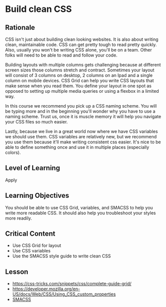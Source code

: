 # Build clean CSS

## Rationale

CSS isn't just about building clean looking websites. It is also about writing clean, maintainable code. CSS can get pretty tough to read pretty quickly. Also, usually you won't be writing CSS alone, you'll be on a team. Other folks will need to be able to read and follow your code.

Building layouts with multiple columns gets challenging because at different screen sizes those columns stretch and contract. Sometimes your layout will consist of 3 columns on desktop, 2 columns on an Ipad and a single column on mobile devices. CSS Grid can help you write CSS layouts that make sense when you read them. You define your layout in one spot as opposed to setting up multiple media queries or using a flexbox in a limited way.

In this course we recommend you pick up a CSS naming scheme. You will be typing more and in the beginning you'll wonder why you have to use a naming scheme. Trust us, once it is muscle memory it will help you navigate your CSS files so much easier.

Lastly, because we live in a great world now where we have CSS variables we should use them. CSS variables are relatively new, but we recommend you use them because it'll make writing consistent css easier. It's nice to be able to define something once and use it in multiple places (especially colors).

## Level of Learning

Apply

## Learning Objectives

You should be able to use CSS Grid, variables, and SMACSS to help you write more readable CSS. It should also help you troubleshoot your styles more readily.

## Critical Content

- Use CSS Grid for layout
- Use CSS variables
- Use the SMACSS style guide to write clean CSS

## Lesson

- https://css-tricks.com/snippets/css/complete-guide-grid/
- https://developer.mozilla.org/en-US/docs/Web/CSS/Using_CSS_custom_properties
- [SMACSS](http://smacss.com/)
